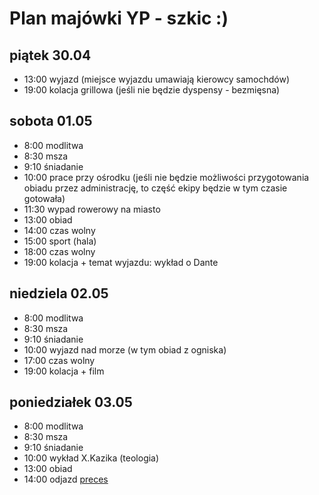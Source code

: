 # Plan majówki YP - szkic :)

## piątek 30.04
 - 13:00 wyjazd (miejsce wyjazdu umawiają kierowcy samochdów)
 - 19:00 kolacja grillowa (jeśli nie będzie dyspensy - bezmięsna)
## sobota 01.05
 - 8:00 modlitwa
 - 8:30 msza
 - 9:10 śniadanie
 - 10:00 prace przy ośrodku (jeśli nie będzie możliwości przygotowania obiadu przez administrację, to część ekipy będzie w tym czasie gotowała)
 - 11:30 wypad rowerowy na miasto
 - 13:00 obiad
 - 14:00 czas wolny
 - 15:00 sport (hala)
 - 18:00 czas wolny 
 - 19:00 kolacja + temat wyjazdu: wykład o Dante
## niedziela 02.05
 - 8:00 modlitwa
 - 8:30 msza
 - 9:10 śniadanie
 - 10:00 wyjazd nad morze (w tym obiad z ogniska)
 - 17:00 czas wolny
 - 19:00 kolacja + film

## poniedziałek 03.05
 - 8:00 modlitwa
 - 8:30 msza
 - 9:10 śniadanie
 - 10:00 wykład X.Kazika (teologia)
 - 13:00 obiad
 - 14:00 odjazd
[preces](/p/preces.md)